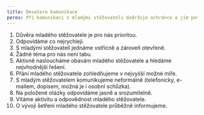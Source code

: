 ```yaml
---
title: Desatero komunikace
perex: Při komunikaci s mladými stěžovateli dodržuje ochránce a jím pověření právníci následující desatero.
---
```


1. Důvěra mladého stěžovatele je pro nás prioritou.
1. Odpovídáme co nejrychleji.
1. S mladými stěžovateli jednáme vstřícně a zároveň otevřeně.
1. Žádné téma pro nás není tabu.
1. Aktivně nasloucháme obavám mladého stěžovatele a hledáme nejvhodnější řešení.
1. Přání mladého stěžovatele zohledňujeme v nejvyšší možné míře.
1. S mladým stěžovatelem komunikujeme neformálně (telefonicky, e-mailem, dopisem, možná je i osobní schůzka).
1. Na položené otázky odpovídáme jasně a srozumitelně.
1. Vítáme aktivitu a odpovědnost mladého stěžovatele.
1. O vývoji šetření mladého stěžovatele průběžně informujeme.
